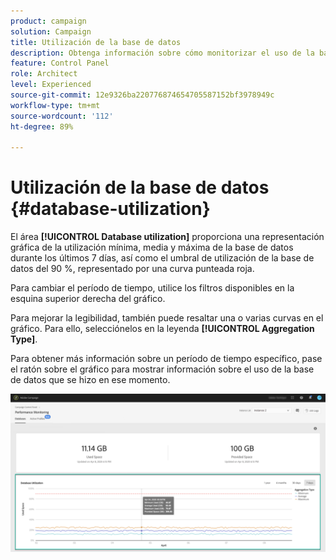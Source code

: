 ```yaml
---
product: campaign
solution: Campaign
title: Utilización de la base de datos
description: Obtenga información sobre cómo monitorizar el uso de la base de datos de Campaign en el Panel de control de Campaign .
feature: Control Panel
role: Architect
level: Experienced
source-git-commit: 12e9326ba220776874654705587152bf3978949c
workflow-type: tm+mt
source-wordcount: '112'
ht-degree: 89%

---
```


# Utilización de la base de datos {#database-utilization}

El área **[!UICONTROL Database utilization]** proporciona una representación gráfica de la utilización mínima, media y máxima de la base de datos durante los últimos 7 días, así como el umbral de utilización de la base de datos del 90 %, representado por una curva punteada roja.

Para cambiar el período de tiempo, utilice los filtros disponibles en la esquina superior derecha del gráfico.

Para mejorar la legibilidad, también puede resaltar una o varias curvas en el gráfico. Para ello, selecciónelos en la leyenda **[!UICONTROL Aggregation Type]**.

Para obtener más información sobre un período de tiempo específico, pase el ratón sobre el gráfico para mostrar información sobre el uso de la base de datos que se hizo en ese momento.

![](assets/databases_dashboard_detail.png)
